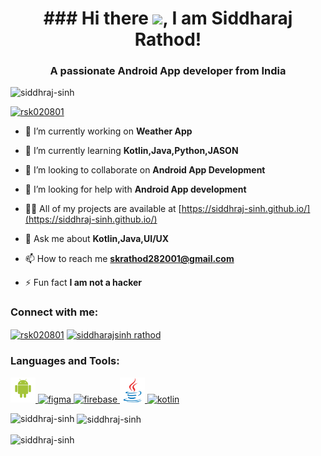 <h1 align="center">### Hi there <img src="https://raw.githubusercontent.com/MartinHeinz/MartinHeinz/master/wave.gif" width="30px">, I am Siddharaj Rathod!</h1>

<h3 align="center">A passionate Android App developer from India</h3>

<p align="left"> <img src="https://komarev.com/ghpvc/?username=siddhraj-sinh&label=Profile%20views&color=0e75b6&style=flat" alt="siddhraj-sinh" /> </p>

<p align="left"> <a href="https://twitter.com/rsk020801" target="blank"><img src="https://img.shields.io/twitter/follow/rsk020801?logo=twitter&style=for-the-badge" alt="rsk020801" /></a> </p>

- 🔭 I’m currently working on **Weather App**

- 🌱 I’m currently learning **Kotlin,Java,Python,JASON**

- 👯 I’m looking to collaborate on **Android App Development**

- 🤝 I’m looking for help with **Android App development**

- 👨‍💻 All of my projects are available at [https://siddhraj-sinh.github.io/](https://siddhraj-sinh.github.io/)

- 💬 Ask me about **Kotlin,Java,UI/UX**

- 📫 How to reach me **skrathod282001@gmail.com**

- ⚡ Fun fact **I am not a hacker**

<h3 align="left">Connect with me:</h3>
<p align="left">
<a href="https://twitter.com/rsk020801" target="blank">
  <img align="center" src="https://cdn.jsdelivr.net/npm/simple-icons@3.0.1/icons/twitter.svg" alt="rsk020801" height="30" width="40" /></a>
<a href="https://linkedin.com/in/siddharajsinh rathod" target="blank"><img align="center" src="https://cdn.jsdelivr.net/npm/simple-icons@3.0.1/icons/linkedin.svg" alt="siddharajsinh rathod" height="30" width="40" /></a>
</p>

<h3 align="left">Languages and Tools:</h3>
<p align="left"> <a href="https://developer.android.com" target="_blank"> <img src="https://raw.githubusercontent.com/devicons/devicon/master/icons/android/android-original-wordmark.svg" alt="android" width="40" height="40"/> </a> <a href="https://www.figma.com/" target="_blank"> <img src="https://www.vectorlogo.zone/logos/figma/figma-icon.svg" alt="figma" width="40" height="40"/> </a> <a href="https://firebase.google.com/" target="_blank"> <img src="https://www.vectorlogo.zone/logos/firebase/firebase-icon.svg" alt="firebase" width="40" height="40"/> </a> <a href="https://www.java.com" target="_blank"> <img src="https://raw.githubusercontent.com/devicons/devicon/master/icons/java/java-original.svg" alt="java" width="40" height="40"/> </a> <a href="https://kotlinlang.org" target="_blank"> <img src="https://www.vectorlogo.zone/logos/kotlinlang/kotlinlang-icon.svg" alt="kotlin" width="40" height="40"/> </a> </p>

<p><img align="left" src="https://github-readme-stats.vercel.app/api/top-langs?username=siddhraj-sinh&show_icons=true&locale=en&layout=compact" alt="siddhraj-sinh" /></p>

<p>&nbsp;<img align="center" src="https://github-readme-stats.vercel.app/api?username=siddhraj-sinh&show_icons=true&locale=en" alt="siddhraj-sinh" /></p>

<p><img align="center" src="https://github-readme-streak-stats.herokuapp.com/?user=siddhraj-sinh&" alt="siddhraj-sinh" /></p>
